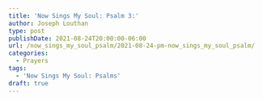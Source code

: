 ```yaml
---
title: 'Now Sings My Soul: Psalm 3:'
author: Joseph Louthan
type: post
publishDate: 2021-08-24T20:00:00-06:00
url: /now_sings_my_soul_psalm/2021-08-24-pm-now_sings_my_soul_psalm/
categories:
  - Prayers
tags:
  - 'Now Sings My Soul: Psalms'
draft: true
---
```

<pre>
<div style="font-variant: small-caps;">

</div>

</pre>
